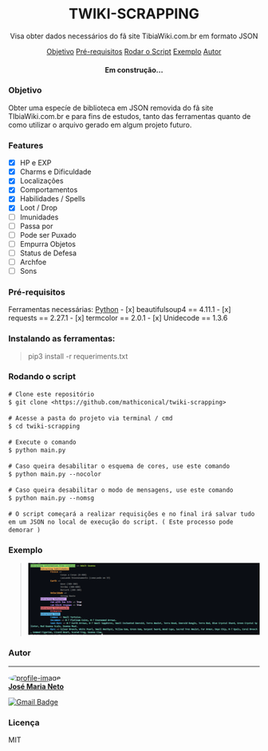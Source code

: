 <h1 align="center">TWIKI-SCRAPPING</h1>

<p align="center">Visa obter dados necessários do fã site TibiaWiki.com.br em formato JSON</p>

<p align="center">
  <a href="#Objetivo">Objetivo</a>
  <a href="#Pré-requisitos">Pré-requisitos</a>
  <a href="#Rodando o script">Rodar o Script</a>
  <a href="#Exemplo">Exemplo</a>
  <a href="#Autor">Autor</a>
</p>

<h4 align="center">
  Em construção...
</h4>

### Objetivo

 Obter uma especíe de biblioteca em JSON removida do fã site TIbiaWiki.com.br e para fins de estudos, tanto das ferramentas quanto de como utilizar o arquivo gerado em algum projeto futuro.

### Features
- [x] HP e EXP
- [x] Charms e Dificuldade
- [x] Localizações
- [x] Comportamentos
- [x] Habilidades / Spells
- [x] Loot / Drop
- [ ] Imunidades
- [ ] Passa por
- [ ] Pode ser Puxado
- [ ] Empurra Objetos
- [ ] Status de Defesa
- [ ] Archfoe
- [ ] Sons

### Pré-requisitos
Ferramentas necessárias:
  [Python](https://python.org/)
    - [x] beautifulsoup4 == 4.11.1
    - [x] requests == 2.27.1
    - [x] termcolor == 2.0.1
    - [x] Unidecode == 1.3.6

### Instalando as ferramentas:
> pip3 install -r requeriments.txt

### Rodando o script

```
# Clone este repositório
$ git clone <https://github.com/mathiconical/twiki-scrapping>

# Acesse a pasta do projeto via terminal / cmd
$ cd twiki-scrapping

# Execute o comando
$ python main.py

# Caso queira desabilitar o esquema de cores, use este comando
$ python main.py --nocolor

# Caso queira desabilitar o modo de mensagens, use este comando
$ python main.py --nomsg

# O script começará a realizar requisições e no final irá salvar tudo em um JSON no local de execução do script. ( Este processo pode demorar )
```

### Exemplo
>![](extracted_example.png)


### Autor
---

<a href="https://www.linkedin.com/in/jos%C3%A9-maria-oliveira/">
  <img style="border-radius: 50%;" src="https://media-exp1.licdn.com/dms/image/C4D03AQFLyV0vgNUFgw/profile-displayphoto-shrink_800_800/0/1525793013069?e=1671062400&v=beta&t=YEmmh4EqM3ejJC1KXplF-t4AWLZKrUaMsAPV6KRLKXU" width="100px;" alt="profile-image"/>
  <br />
  <b>José Maria Neto</b></a>

  [![Gmail Badge](https://img.shields.io/badge/-netinho340@gmail.com-c14438?style=flat-square&logo=Gmail&logoColor=white&link=mailto:netinho340@gmail.com)](mailto:netinho340@gmail.com)


### Licença
MIT
